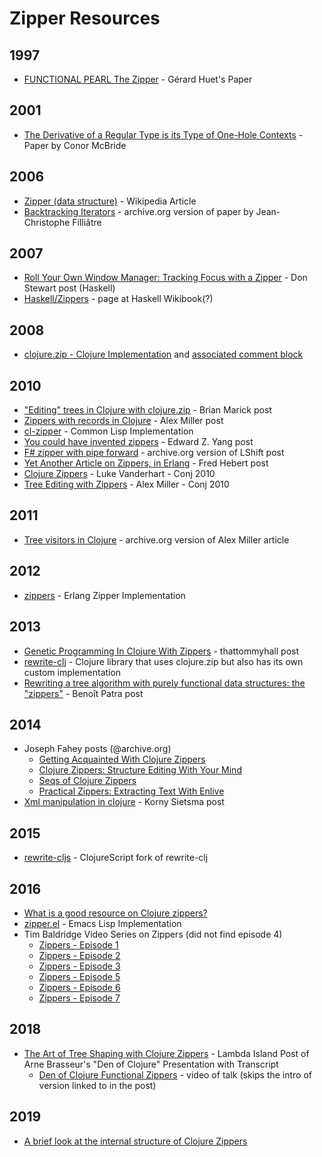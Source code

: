 # Zipper Resources

## 1997

* [FUNCTIONAL PEARL The
  Zipper](https://www.st.cs.uni-saarland.de/edu/seminare/2005/advanced-fp/docs/huet-zipper.pdf) -
  Gérard Huet's Paper

## 2001

* [The Derivative of a Regular Type is its Type of One-Hole
  Contexts](http://strictlypositive.org/diff.pdf) - Paper by Conor
  McBride

## 2006

* [Zipper (data
  structure)](https://en.wikipedia.org/wiki/Zipper_(data_structure)) -
  Wikipedia Article
* [Backtracking
  Iterators](https://web.archive.org/web/20240416221628/https://www.lri.fr/~filliatr/publis/enum2.pdf) -
  archive.org version of paper by Jean-Christophe Filliâtre

## 2007

* [Roll Your Own Window Manager: Tracking Focus with a
  Zipper](https://donsbot.wordpress.com/2007/05/17/roll-your-own-window-manager-tracking-focus-with-a-zipper/) -
  Don Stewart post (Haskell)
* [Haskell/Zippers](https://en.wikibooks.org/wiki/Haskell/Zippers) -
  page at Haskell Wikibook(?)

## 2008

* [clojure.zip - Clojure
  Implementation](https://github.com/clojure/clojure/blob/31a051dbd65eb0d55603fe8cba998abe4c0f14e2/src/zip.clj)
  and [associated comment
  block](https://github.com/clojure/clojure/blob/31a051dbd65eb0d55603fe8cba998abe4c0f14e2/src/zip.clj#L197-L221)

## 2010

* ["Editing" trees in Clojure with
  clojure.zip](http://www.exampler.com/blog/2010/09/01/editing-trees-in-clojure-with-clojurezip/) -
  Brian Marick post
* [Zippers with records in
  Clojure](https://puredanger.github.io/tech.puredanger.com/2010/10/22/zippers-with-records-in-clojure/) -
  Alex Miller post
* [cl-zipper](https://github.com/danielfm/cl-zipper) - Common Lisp
  Implementation
* [You could have invented
  zippers](http://blog.ezyang.com/2010/04/you-could-have-invented-zippers/) -
  Edward Z. Yang post
* [F# zipper with pipe
  forward](https://web.archive.org/web/20101231210759/http://www.lshift.net/blog/2010/12/30/f-zipper-with-pipe-forward) -
  archive.org version of LShift post
* [Yet Another Article on Zippers, in
  Erlang](https://ferd.ca/yet-another-article-on-zippers.html) - Fred
  Hebert post
* [Clojure Zippers](https://www.youtube.com/watch?v=6c4DJX2Xr3k) -
  Luke Vanderhart - Conj 2010
* [Tree Editing with
  Zippers](https://www.youtube.com/watch?v=PS61gtzgnpE) - Alex
  Miller - Conj 2010

## 2011

* [Tree visitors in
  Clojure](https://web.archive.org/web/20110924033129/https://www.ibm.com/developerworks/library/j-treevisit/) -
  archive.org version of Alex Miller article

## 2012

* [zippers](https://github.com/ferd/zippers) - Erlang Zipper
  Implementation

## 2013

* [Genetic Programming In Clojure With
  Zippers](http://www.thattommyhall.com/2013/08/23/genetic-programming-in-clojure-with-zippers/) -
  thattommyhall post
* [rewrite-clj](https://github.com/clj-commons/rewrite-clj/tree/e85db07bb7664264680cf12e5c4db2c03507e68a) -
  Clojure library that uses clojure.zip but also has its own custom
  implementation
* [Rewriting a tree algorithm with purely functional data structures:
  the
  "zippers"](https://www.benoitpatra.com/2013/07/24/rethink-a-basic-tree-algorithm-with-purely-functional-data-structures-the-zippers/) -
  Benoît Patra post

## 2014

* Joseph Fahey posts (@archive.org)
  * [Getting Acquainted With Clojure
    Zippers](https://web.archive.org/web/20220219131230/http://josf.info/blog/2014/03/21/getting-acquainted-with-clojure-zippers/)
  * [Clojure Zippers: Structure Editing With Your
    Mind](https://web.archive.org/web/20220327063559/http://josf.info/blog/2014/03/28/clojure-zippers-structure-editing-with-your-mind/)
  * [Seqs of Clojure
    Zippers](https://web.archive.org/web/20220407184944/http://josf.info/blog/2014/04/14/seqs-of-clojure-zippers/)
  * [Practical Zippers: Extracting Text With
    Enlive](https://web.archive.org/web/20220407184944/http://josf.info/blog/2014/10/02/practical-zippers-extracting-text-with-enlive/)
* [Xml manipulation in
  clojure](https://blog.korny.info/2014/03/08/xml-for-fun-and-profit.html) -
  Korny Sietsma post

## 2015

* [rewrite-cljs](https://github.com/clj-commons/rewrite-cljs/commit/47e44032aebb6d94dfd59d66c99f66af385de2e2) -
  ClojureScript fork of rewrite-clj

## 2016

* [What is a good resource on Clojure
  zippers?](https://www.reddit.com/r/Clojure/comments/4la8gs/what_is_a_good_resource_on_clojure_zippers/)
* [zipper.el](https://github.com/xiongtx/zipper.el) - Emacs Lisp
  Implementation
* Tim Baldridge Video Series on Zippers (did not find episode 4)
  * [Zippers - Episode 1](https://www.youtube.com/watch?v=GzM9ASu2luw)
  * [Zippers - Episode 2](https://www.youtube.com/watch?v=5VAEXYYdfWY)
  * [Zippers - Episode 3](https://www.youtube.com/watch?v=-us4-NwUauU)
  * [Zippers - Episode 5](https://www.youtube.com/watch?v=_fTcOfSHouQ)
  * [Zippers - Episode 6](https://www.youtube.com/watch?v=zyljqeZzmdE)
  * [Zippers - Episode 7](https://www.youtube.com/watch?v=j3TtkPj0W-8)

## 2018

* [The Art of Tree Shaping with Clojure
  Zippers](https://lambdaisland.com/blog/2018-11-26-art-tree-shaping-clojure-zip) -
  Lambda Island Post of Arne Brasseur's "Den of Clojure" Presentation
  with Transcript
  * [Den of Clojure Functional
    Zippers](https://www.youtube.com/watch?v=HJJG-xbXRdg) - video of
    talk (skips the intro of version linked to in the post)

## 2019

* [A brief look at the internal structure of Clojure
  Zippers](https://blog.jakubholy.net/2019/briefly-internal-structure-of-clojure-zippers/)

